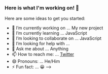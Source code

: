 ### Here is what I'm working on! 👋

Here are some ideas to get you started:

- 🔭 I’m currently working on ... My new project
- 🌱 I’m currently learning ... JavaScript
- 👯 I’m looking to collaborate on ... JavaScript
- 🤔 I’m looking for help with ... 
- 💬 Ask me about ... Anything
- 📫 How to reach me: ... [Twitter](https://twitter.com/parhamzare701)
- 😄 Pronouns: ... He/Him
- ⚡ Fun fact: ... 😀
-->
